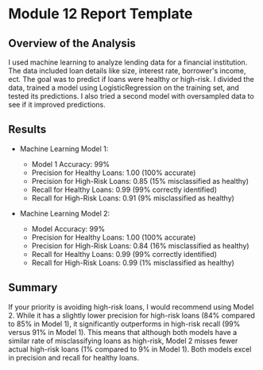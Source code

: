 # Module 12 Report Template

## Overview of the Analysis

I used machine learning to analyze lending data for a financial institution. The data included loan details like size, interest rate, borrower's income, ect. The goal was to predict if loans were healthy or high-risk. I divided the data, trained a model using LogisticRegression on the training set, and tested its predictions. I also tried a second model with oversampled data to see if it improved predictions.

## Results

- Machine Learning Model 1:

  - Model 1 Accuracy: 99%
  - Precision for Healthy Loans: 1.00 (100% accurate)
  - Precision for High-Risk Loans: 0.85 (15% misclassified as healthy)
  - Recall for Healthy Loans: 0.99 (99% correctly identified)
  - Recall for High-Risk Loans: 0.91 (9% misclassified as healthy)

- Machine Learning Model 2:
  - Model Accuracy: 99%
  - Precision for Healthy Loans: 1.00 (100% accurate)
  - Precision for High-Risk Loans: 0.84 (16% misclassified as healthy)
  - Recall for Healthy Loans: 0.99 (99% correctly identified)
  - Recall for High-Risk Loans: 0.99 (1% misclassified as healthy)

## Summary

If your priority is avoiding high-risk loans, I would recommend using Model 2. While it has a slightly lower precision for high-risk loans (84% compared to 85% in Model 1), it significantly outperforms in high-risk recall (99% versus 91% in Model 1). This means that although both models have a similar rate of misclassifying loans as high-risk, Model 2 misses fewer actual high-risk loans (1% compared to 9% in Model 1). Both models excel in precision and recall for healthy loans.
